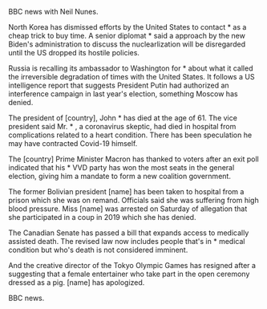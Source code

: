 BBC news with Neil Nunes.

North Korea has dismissed efforts by the United States to contact * as a cheap trick to buy time. A senior diplomat * said a approach by the new Biden's administration to discuss the nuclearlization will be disregarded until the US dropped its hostile policies.

Russia is recalling its ambassador to Washington for * about what it called the irreversible degradation of times with the United States. It follows a US intelligence report that suggests President Putin had authorized an interference campaign in last year's election, something Moscow has denied.

The president of [country], John * has died at the age of 61. The vice president said Mr. * , a coronavirus skeptic, had died in hospital from complications related to a heart condition. There has been speculation he may have contracted Covid-19 himself.

The [country] Prime Minister Macron has thanked to voters after an exit poll indicated that his * VVD party has won the most seats in the general election, giving him a mandate to form a new coalition government.   

The former Bolivian president [name] has been taken to hospital from a prison which she was on remand. Officials said she was suffering from high blood pressure. Miss [name] was arrested on Saturday of allegation that she participated in a coup in 2019 which she has denied.

The Canadian Senate has passed a bill that expands access to medically assisted death. The revised law now includes people that's in * medical condition but who's death is not considered imminent. 

And the creative director of the Tokyo Olympic Games has resigned after a suggesting that a female entertainer who take part in the open ceremony dressed as a pig. [name] has apologized. 

BBC news.
